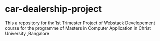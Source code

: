 # car-dealership-project
This a repository for  the 1st Trimester Project of Webstack Developement course for the  programme of Masters in Computer Application in Christ University ,Bangalore 
